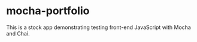 # mocha-portfolio
This is a stock app demonstrating testing front-end JavaScript with Mocha and Chai.
